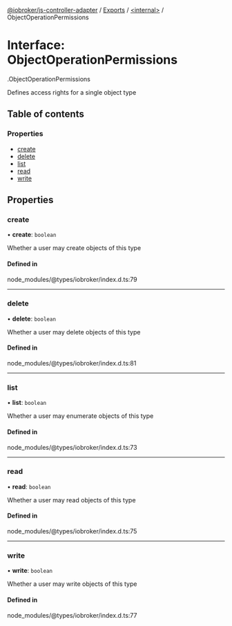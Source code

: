 [@iobroker/js-controller-adapter](../README.md) / [Exports](../modules.md) / [<internal\>](../modules/internal_.md) / ObjectOperationPermissions

# Interface: ObjectOperationPermissions

[<internal>](../modules/internal_.md).ObjectOperationPermissions

Defines access rights for a single object type

## Table of contents

### Properties

- [create](internal_.ObjectOperationPermissions.md#create)
- [delete](internal_.ObjectOperationPermissions.md#delete)
- [list](internal_.ObjectOperationPermissions.md#list)
- [read](internal_.ObjectOperationPermissions.md#read)
- [write](internal_.ObjectOperationPermissions.md#write)

## Properties

### create

• **create**: `boolean`

Whether a user may create objects of this type

#### Defined in

node_modules/@types/iobroker/index.d.ts:79

___

### delete

• **delete**: `boolean`

Whether a user may delete objects of this type

#### Defined in

node_modules/@types/iobroker/index.d.ts:81

___

### list

• **list**: `boolean`

Whether a user may enumerate objects of this type

#### Defined in

node_modules/@types/iobroker/index.d.ts:73

___

### read

• **read**: `boolean`

Whether a user may read objects of this type

#### Defined in

node_modules/@types/iobroker/index.d.ts:75

___

### write

• **write**: `boolean`

Whether a user may write objects of this type

#### Defined in

node_modules/@types/iobroker/index.d.ts:77
